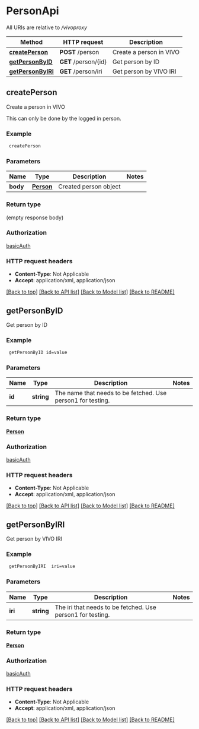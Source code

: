 # PersonApi

All URIs are relative to */vivoproxy*

Method | HTTP request | Description
------------- | ------------- | -------------
[**createPerson**](PersonApi.md#createPerson) | **POST** /person | Create a person in VIVO
[**getPersonByID**](PersonApi.md#getPersonByID) | **GET** /person/{id} | Get person by ID
[**getPersonByIRI**](PersonApi.md#getPersonByIRI) | **GET** /person/iri | Get person by VIVO IRI


## **createPerson**

Create a person in VIVO

This can only be done by the logged in person.

### Example
```bash
 createPerson
```

### Parameters

Name | Type | Description  | Notes
------------- | ------------- | ------------- | -------------
 **body** | [**Person**](Person.md) | Created person object |

### Return type

(empty response body)

### Authorization

[basicAuth](../README.md#basicAuth)

### HTTP request headers

 - **Content-Type**: Not Applicable
 - **Accept**: application/xml, application/json

[[Back to top]](#) [[Back to API list]](../README.md#documentation-for-api-endpoints) [[Back to Model list]](../README.md#documentation-for-models) [[Back to README]](../README.md)

## **getPersonByID**

Get person by ID



### Example
```bash
 getPersonByID id=value
```

### Parameters

Name | Type | Description  | Notes
------------- | ------------- | ------------- | -------------
 **id** | **string** | The name that needs to be fetched. Use person1 for testing. |

### Return type

[**Person**](Person.md)

### Authorization

[basicAuth](../README.md#basicAuth)

### HTTP request headers

 - **Content-Type**: Not Applicable
 - **Accept**: application/xml, application/json

[[Back to top]](#) [[Back to API list]](../README.md#documentation-for-api-endpoints) [[Back to Model list]](../README.md#documentation-for-models) [[Back to README]](../README.md)

## **getPersonByIRI**

Get person by VIVO IRI



### Example
```bash
 getPersonByIRI  iri=value
```

### Parameters

Name | Type | Description  | Notes
------------- | ------------- | ------------- | -------------
 **iri** | **string** | The iri that needs to be fetched. Use person1 for testing. |

### Return type

[**Person**](Person.md)

### Authorization

[basicAuth](../README.md#basicAuth)

### HTTP request headers

 - **Content-Type**: Not Applicable
 - **Accept**: application/xml, application/json

[[Back to top]](#) [[Back to API list]](../README.md#documentation-for-api-endpoints) [[Back to Model list]](../README.md#documentation-for-models) [[Back to README]](../README.md)

